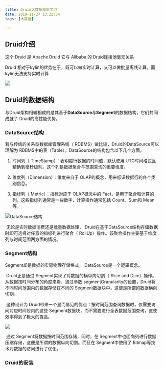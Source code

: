 ```yaml
---
title: Druid大数据框架学习
date: 2019-11-27 13:22:54
tags: [大数据]

---
```




## Druid介绍

这个  Druid 是 Apache Druid  它与 Alibaba 的 Druid连接池毫无关系



Druid 相对于kylin的优势在于，既可以做实时计算，又可以做批量离线计算。而kylin无法支持实时计算



![](https://i.loli.net/2019/12/10/Y5Pt8fjrygK6Tmk.png)



## Druid的数据结构

与Druid架构相辅相成的是其基于**DataSource**与**Segment**的数据结构，它们共同成就了 Druid的高性能优势。

### DataSource结构

若与传统的关系型数据库管理系统（ RDBMS）做比较，Druid的DataSource可以理解为 RDBMS中的表（Table）。DataSource的结构包含以下几个方面。

1. 时间列（ TimeStamp）：表明每行数据的时间值，默认使用 UTC时间格式且精确到毫秒级别。这个列是数据聚合与范围查询的重要维度。

2. 维度列（Dimension）：维度来自于 OLAP的概念，用来标识数据行的各个类别信息。

3. 指标列（ Metric）：指标对应于 OLAP概念中的 Fact，是用于聚合和计算的列。这些指标列通常是一些数字，计算操作通常包括 Count、Sum和 Mean等。

![DataSource结构](https://i.loli.net/2019/12/10/TwDyRWqikPuEgAv.png)



​      无论是实时数据消费还是批量数据处理， Druid在基于DataSource结构存储数据时即可选择对任意的指标列进行聚合（ RollUp）操作。该聚合操作主要基于维度列与时间范围两方面的情况。

### Segment结构

Segment却是数据的实际物理存储格式， DataSource是一个逻辑概念。

​		Druid正是通过 Segment实现了对数据的横纵向切割（ Slice and Dice）操作。从数据按时间分布的角度来看，通过参数 segmentGranularity的设置，Druid将不同时间范围内的数据存储在不同的 Segment数据块中，这便是所谓的数据横向切割。

​		这种设计为 Druid带来一个显而易见的优点：按时间范围查询数据时，仅需要访问对应时间段内的这些 Segment数据块，而不需要进行全表数据范围查询，这使效率得到了极大的提高。

![](https://i.loli.net/2019/12/10/IzPDE1pBwhOyMdY.png)

​		通过 Segment将数据按时间范围存储，同时，在 Segment中也面向列进行数据压缩存储，这便是所谓的数据纵向切割。而且在 Segment中使用了 Bitmap等技术对数据的访问进行了优化。



### Druid的安装


